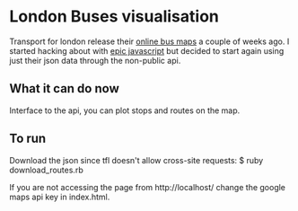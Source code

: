 # London Buses visualisation #
Transport for london release their [online bus maps](http://www.tfl.gov.uk/tfl/gettingaround/maps/buses/) a couple of weeks ago. I started hacking about with [epic javascript](http://www.tfl.gov.uk/tfl/gettingaround/maps/buses/tfl-bus-map/js/tfl-bus-map-manager.js) but decided to start again using just their json data through the non-public api.

## What it can do now ##
Interface to the api, you can plot stops and routes on the map.

## To run ##

Download the json since tfl doesn't allow cross-site requests:
    $ ruby download\_routes.rb
 
If you are not accessing the page from http://localhost/ change the google maps api key in index.html. 
   